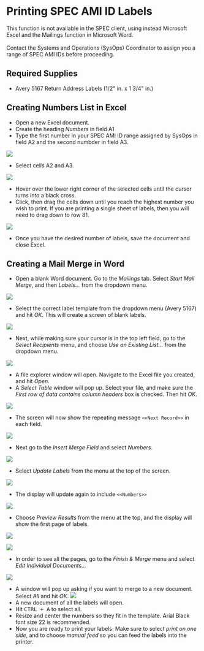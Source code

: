 # Printing SPEC AMI ID Labels
This function is not available in the SPEC client, using instead Microsoft Excel and the Mailings function in Microsoft Word.
<br>
<br>
Contact the Systems and Operations (SysOps) Coordinator to assign you a range of SPEC AMI IDs before proceeding.
## Required Supplies
- Avery 5167 Return Address Labels (1/2" in. x 1 3/4" in.)
## Creating Numbers List in Excel
- Open a new Excel document.
- Create the heading _Numbers_ in field A1
- Type the first number in your SPEC AMI ID range assigned by SysOps in field A2 and the second numbder in field A3.

![](images/printing-spec-ami-ids-1.jpg)
- Select cells A2 and A3.

![](images/printing-spec-ami-ids-2.jpg)
- Hover over the lower right corner of the selected cells until the cursor turns into a black cross.
- Click, then drag the cells down until you reach the highest number you wish to print. If you are printing a single sheet of labels, then you will need to drag down to row 81.

![](images/printing-spec-ami-ids-3.jpg)
- Once you have the desired number of labels, save the document and close Excel.
## Creating a Mail Merge in Word
- Open a blank Word document. Go to the _Mailings_ tab.
Select _Start Mail Merge_, and then _Labels..._ from the dropdown menu.

![](images/printing-spec-ami-ids-4.jpg)

- Select the correct label template from the dropdown menu (Avery 5167) and hit _OK_. This will create a screen of blank labels.

![](images/printing-spec-ami-ids-5.jpg)
- Next, while making sure your cursor is in the top left field, go to the _Select Recipients_ menu, and choose _Use an Existing List..._ from the dropdown menu.

![](images/printing-spec-ami-ids-6.jpg)
- A file explorer window will open. Navigate to the Excel file you created, and hit _Open_. 
- A _Select Table_ window will pop up. Select your file, and make sure the _First row of data contains column headers_ box is checked. Then hit _OK_.

![](images/printing-spec-ami-ids-7.jpg)
- The screen will now show the repeating message `<<Next Record>>` in each field.

![](images/printing-spec-ami-ids-8.jpg)
- Next go to the _Insert Merge Field_ and select _Numbers_.

![](images/printing-spec-ami-ids-9.jpg)
- Select _Update Labels_ from the menu at the top of the screen.

![](images/printing-spec-ami-ids-10.jpg)
- The display will update again to include `<<Numbers>>`

![](images/printing-spec-ami-ids-11.jpg)
- Choose  _Preview Results_ from the menu at the top, and the display will show the first page of labels.

![](images/printing-spec-ami-ids-12.jpg)

![](images/printing-spec-ami-ids-13.jpg)
- In order to see all the pages, go to the _Finish & Merge_ menu and select _Edit Individual Documents..._ 

![](images/printing-spec-ami-ids-14.jpg)
- A window will pop up asking if you want to merge to a new document. Select _All_ and hit _OK_.
![](images/printing-spec-ami-ids-15.jpg)
- A new document of all the labels will open. 
- Hit <kbd>CTRL + A</kbd> to select all.
- Resize and center the numbers so they fit in the template. Arial Black font size 22 is recommended. 
- Now you are ready to print your labels. Make sure to select _print on one side_, and to choose _manual feed_ so you can feed the labels into the printer. 